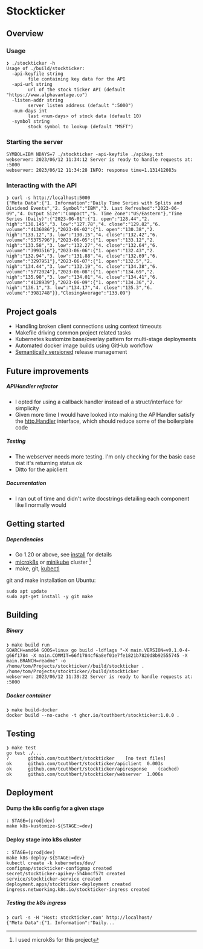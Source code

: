 # Stockticker

## Overview

### Usage

```
❯ ./stockticker -h
Usage of ./build/stockticker:
  -api-keyfile string
    	file containing key data for the API
  -api-url string
    	url of the stock ticker API (default "https://www.alphavantage.co")
  -listen-addr string
    	server listen address (default ":5000")
  -num-days int
    	last <num-days> of stock data (default 10)
  -symbol string
    	stock symbol to lookup (default "MSFT")
```

### Starting the server

```
SYMBOL=IBM NDAYS=7 ./stockticker -api-keyfile ./apikey.txt
webserver: 2023/06/12 11:34:12 Server is ready to handle requests at: :5000
webserver: 2023/06/12 11:34:28 INFO: response time=1.131412083s
```

### Interacting with the API

```
❯ curl -s http://localhost:5000
{"Meta Data":{"1. Information":"Daily Time Series with Splits and Dividend Events","2. Symbol":"IBM","3. Last Refreshed":"2023-06-09","4. Output Size":"Compact","5. Time Zone":"US/Eastern"},"Time Series (Daily)":{"2023-06-01":{"1. open":"128.44","2. high":"130.145","3. low":"127.78","4. close":"129.82","6. volume":"4136086"},"2023-06-02":{"1. open":"130.38","2. high":"133.12","3. low":"130.15","4. close":"132.42","6. volume":"5375796"},"2023-06-05":{"1. open":"133.12","2. high":"133.58","3. low":"132.27","4. close":"132.64","6. volume":"3993516"},"2023-06-06":{"1. open":"132.43","2. high":"132.94","3. low":"131.88","4. close":"132.69","6. volume":"3297951"},"2023-06-07":{"1. open":"132.5","2. high":"134.44","3. low":"132.19","4. close":"134.38","6. volume":"5772024"},"2023-06-08":{"1. open":"134.69","2. high":"135.98","3. low":"134.01","4. close":"134.41","6. volume":"4128939"},"2023-06-09":{"1. open":"134.36","2. high":"136.1","3. low":"134.17","4. close":"135.3","6. volume":"3981748"}},"ClosingAverage":"133.09"}
```

## Project goals

- Handling broken client connections using context timeouts
- Makefile driving common project related tasks
- Kubernetes kustomize base/overlay pattern for multi-stage deployments
- Automated docker image builds using GitHub workflow
- [Semantically versioned][semver] release management

## Future improvements

##### APIHandler refactor

- I opted for using a callback handler instead of a struct/interface for
  simplicity
- Given more time I would have looked into making the APIHandler
  satisfy the [http.Handler](https://pkg.go.dev/net/http#Handler) interface,
  which should reduce some of the boilerplate code

##### Testing

- The webserver needs more testing. I'm only checking for the basic case that
  it's returning status ok
- Ditto for the apiclient

##### Documentation

- I ran out of time and didn't write docstrings detailing each component like I normally would

## Getting started

##### Dependencies

- Go 1.20 or above, see [install](https://go.dev/doc/install) for details
- [microk8s](https://microk8s.io/) or [minikube](https://minikube.sigs.k8s.io/docs/start/) cluster [^1]
- make, git, [kubectl](https://kubernetes.io/docs/tasks/tools/install-kubectl-linux/)

git and make installation on Ubuntu:

```
sudo apt update
sudo apt-get install -y git make
```

## Building

##### Binary

```
❯ make build run
GOARCH=amd64 GOOS=linux go build -ldflags "-X main.VERSION=v0.1.0-4-g66f1784 -X main.COMMIT=66f1784cf6a8ef01e7fe1821b7820d8b92555745 -X main.BRANCH=readme" -o /home/tom/Projects/stockticker//build/stockticker .
/home/tom/Projects/stockticker//build/stockticker
webserver: 2023/06/12 11:39:22 Server is ready to handle requests at: :5000
```

##### Docker container

```
❯ make build-docker
docker build --no-cache -t ghcr.io/tcuthbert/stockticker:1.0.0 .
```

## Testing

```
❯ make test
go test ./...
?   	github.com/tcuthbert/stockticker	[no test files]
ok  	github.com/tcuthbert/stockticker/apiclient	0.003s
ok  	github.com/tcuthbert/stockticker/apiresponse	(cached)
ok  	github.com/tcuthbert/stockticker/webserver	1.006s
```

## Deployment

#### Dump the k8s config for a given stage

```
: STAGE=(prod|dev)
make k8s-kustomize-${STAGE:=dev}
```

#### Deploy stage into k8s cluster

```
: STAGE=(prod|dev)
make k8s-deploy-${STAGE:=dev}
kubectl create -k kubernetes/dev/
configmap/stockticker-configmap created
secret/stockticker-apikey-5h4bmcf57t created
service/stockticker-service created
deployment.apps/stockticker-deployment created
ingress.networking.k8s.io/stockticker-ingress created
```

##### Testing the k8s ingress

```
❯ curl -s -H 'Host: stockticker.com' http://localhost/
{"Meta Data":{"1. Information":"Daily...
```

[^1]: I used microk8s for this project

[semver]: https://semver.org/

